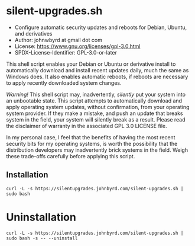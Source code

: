 # silent-upgrades.sh

- Configure automatic security updates and reboots for Debian, Ubuntu, and derivatives
- Author: johnwbyrd at gmail dot com
- License: https://www.gnu.org/licenses/gpl-3.0.html
- SPDX-License-Identifier: GPL-3.0-or-later

This shell script enables your Debian or Ubuntu or derivative install to automatically download and install recent updates daily, much the same as Windows does.  It also enables automatic reboots, if reboots are necessary to apply recently downloaded system changes.

*Warning!* This shell script may, inadvertently, *silently* put your system into an unbootable state.  This script attempts to automatically download and apply operating system updates, without confirmation, from your operating system provider.  If they make a mistake, and push an update that breaks system in the field, your system will silently break as a result.  Please read the disclaimer of warranty in the associated GPL 3.0 LICENSE file.

In my personal case, I feel that the benefits of having the most recent security bits for my operating systems, is worth the possibility that the distribution developers may inadvertently brick systems in the field.  Weigh these trade-offs carefully before applying this script.

## Installation
 
```
curl -L -s https://silentupgrades.johnbyrd.com/silent-upgrades.sh | sudo bash
```

# Uninstallation

```
curl -L -s https://silentupgrades.johnbyrd.com/silent-upgrades.sh | sudo bash -s -- --uninstall
```

